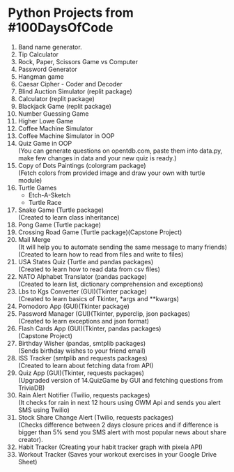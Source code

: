 # Python Projects from #100DaysOfCode

1. Band name generator.
2. Tip Calculator
3. Rock, Paper, Scissors Game vs Computer
4. Password Generator
5. Hangman game
6. Caesar Cipher - Coder and Decoder
7. Blind Auction Simulator (replit package)
8. Calculator (replit package)
9. Blackjack Game (replit package)
10. Number Guessing Game
11. Higher Lowe Game
12. Coffee Machine Simulator
13. Coffee Machine Simulator in OOP
14. Quiz Game in OOP   
    (You can generate questions on opentdb.com, paste them into data.py, make few changes in data and your new quiz is
    ready.)
15. Copy of Dots Paintings (colorgram package)  
    (Fetch colors from provided image and draw your own with turtle module)
16. Turtle Games
    * Etch-A-Sketch
    * Turtle Race
17. Snake Game (Turtle package)  
    (Created to learn class inheritance)
18. Pong Game (Turtle package)
19. Crossing Road Game (Turtle package)(Capstone Project)
20. Mail Merge  
    (It will help you to automate sending the same message to many friends)  
    (Created to learn how to read from files and write to files)
21. USA States Quiz (Turtle and pandas packages)  
    (Created to learn how to read data from csv files)
22. NATO Alphabet Translator (pandas package)  
    (Created to learn list, dictionary comprehension and exceptions)
23. Lbs to Kgs Converter (GUI)(Tkinter package)  
    (Created to learn basics of Tkinter, *args and **kwargs)
24. Pomodoro App (GUI)(Tkinter package)
25. Password Manager (GUI)(Tkinter, pyperclip, json packages)  
    (Created to learn exceptions and json format)
26. Flash Cards App (GUI)(Tkinter, pandas packages)  
    (Capstone Project)
27. Birthday Wisher (pandas, smtplib packages)  
    (Sends birthday wishes to your friend email)
28. ISS Tracker (smtplib and requests packages)  
    (Created to learn about fetching data from API)
29. Quiz App (GUI)(Tkinter, requests packages)  
    (Upgraded version of 14.QuizGame by GUI and fetching questions from TriviaDB)
30. Rain Alert Notifier (Twilio, requests packages)  
    (It checks for rain in next 12 hours using OWM Api and sends you alert SMS using Twilio)
31. Stock Share Change Alert (Twilio, requests packages)  
    (Checks difference between 2 days closure prices and if difference is bigger than 5% send you SMS alert with most
    popular news about share creator).
32. Habit Tracker (Creating your habit tracker graph with pixela API)
33. Workout Tracker (Saves your workout exercises in your Google Drive Sheet)
